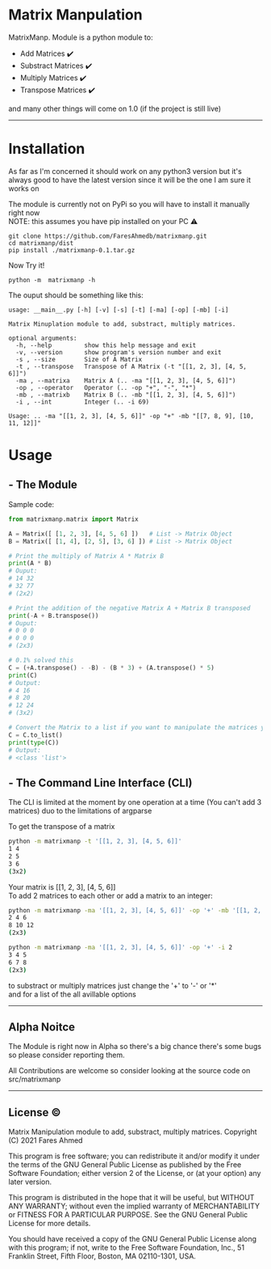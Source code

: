 # Matrix Manpulation
MatrixManp. Module is a python module to:
- Add Matrices :heavy_check_mark:
- Substract Matrices :heavy_check_mark:
- Multiply Matrices :heavy_check_mark:
- Transpose Matrices :heavy_check_mark:

and many other things will come on 1.0 (if the project is still live)

---

# Installation
As far as I'm concerned it should work on any python3 version but it's always good to have the latest version since it will be the one I am sure it works on

The module is currently not on PyPi so you will have to install it manually right now \
NOTE: this assumes you have pip installed on your PC  :warning:
```
git clone https://github.com/FaresAhmedb/matrixmanp.git
cd matrixmanp/dist
pip install ./matrixmanp-0.1.tar.gz
```

Now Try it! 
```
python -m  matrixmanp -h
```

The ouput should be something like this:
```
usage: __main__.py [-h] [-v] [-s] [-t] [-ma] [-op] [-mb] [-i]

Matrix Minuplation module to add, substract, multiply matrices.

optional arguments:
  -h, --help         show this help message and exit
  -v, --version      show program's version number and exit
  -s , --size        Size of A Matrix
  -t , --transpose   Transpose of A Matrix (-t "[[1, 2, 3], [4, 5, 6]]")
  -ma , --matrixa    Matrix A (.. -ma "[[1, 2, 3], [4, 5, 6]]")
  -op , --operator   Operator (.. -op "+", "-", "*")
  -mb , --matrixb    Matrix B (.. -mb "[[1, 2, 3], [4, 5, 6]]")
  -i , --int         Integer (.. -i 69)

Usage: .. -ma "[[1, 2, 3], [4, 5, 6]]" -op "+" -mb "[[7, 8, 9], [10, 11, 12]]"
```

# Usage
## - The Module
Sample code:
```python
from matrixmanp.matrix import Matrix

A = Matrix([ [1, 2, 3], [4, 5, 6] ])   # List -> Matrix Object
B = Matrix([ [1, 4], [2, 5], [3, 6] ]) # List -> Matrix Object

# Print the multiply of Matrix A * Matrix B
print(A * B)
# Ouput:
# 14 32
# 32 77
# (2x2)

# Print the addition of the negative Matrix A + Matrix B transposed
print(-A + B.transpose()) 
# Ouput:
# 0 0 0
# 0 0 0
# (2x3)

# 0.1% solved this
C = (+A.transpose() - -B) - (B * 3) + (A.transpose() * 5)
print(C)
# Output:
# 4 16
# 8 20
# 12 24
# (3x2)

# Convert the Matrix to a list if you want to manipulate the matrices yourself
C = C.to_list()
print(type(C))
# Output:
# <class 'list'>
```


## - The Command Line Interface (CLI)
The CLI is limited at the moment by one  operation at a time (You can't add 3 matrices) duo to the limitations of argparse 

To get the transpose of a matrix
```bash
python -m matrixmanp -t '[[1, 2, 3], [4, 5, 6]]'
1 4
2 5
3 6
(3x2)
```
Your matrix is [[1, 2, 3], [4, 5, 6]] \
To add 2 matrices to each other or add a matrix to an integer:
```bash
python -m matrixmanp -ma '[[1, 2, 3], [4, 5, 6]]' -op '+' -mb '[[1, 2, 3], [4, 5, 6]]'
2 4 6
8 10 12
(2x3)

python -m matrixmanp -ma '[[1, 2, 3], [4, 5, 6]]' -op '+' -i 2
3 4 5
6 7 8
(2x3)
```
to substract or multiply matrices just change the '+' to '-' or '*' \
and for a list of the all avillable options

---

## Alpha Noitce
The Module is right now in Alpha so there's a big chance there's
some bugs so please consider reporting them.

All Contributions are welcome so consider looking at the source
code on src/matrixmanp

---

## License &copy;
Matrix Manipulation module to add, substract, multiply matrices.
Copyright (C) 2021 Fares Ahmed

This program is free software; you can redistribute it and/or
modify it under the terms of the GNU General Public License
as published by the Free Software Foundation; either version 2
of the License, or (at your option) any later version.

This program is distributed in the hope that it will be useful,
but WITHOUT ANY WARRANTY; without even the implied warranty of
MERCHANTABILITY or FITNESS FOR A PARTICULAR PURPOSE.  See the
GNU General Public License for more details.

You should have received a copy of the GNU General Public License
along with this program; if not, write to the Free Software
Foundation, Inc., 51 Franklin Street, Fifth Floor, Boston, MA  02110-1301, USA.
